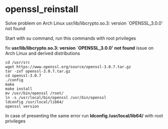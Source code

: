 # openssl_reinstall
Solve problem on Arch Linux usr/lib/libcrypto.so.3: version `OPENSSL_3.0.0' not found 

Start with su command, run this commands with root privileges

fix **usr/lib/libcrypto.so.3: version `OPENSSL_3.0.0' not found** issue on Arch Linux and derived distributions

```
cd /usr/src
wget https://www.openssl.org/source/openssl-3.0.7.tar.gz
tar -zxf openssl-3.0.7.tar.gz
cd openssl-3.0.7
./config
make
make install
mv /usr/bin/openssl /root/
ln -s /usr/local/bin/openssl /usr/bin/openssl
ldconfig /usr/local/lib64/
openssl version
```

In case of presenting the same error run **ldconfig /usr/local/lib64/** with root privileges
